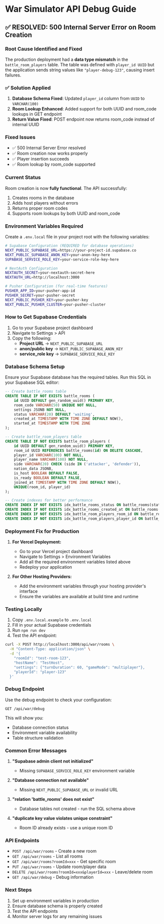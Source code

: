 # War Simulator API Debug Guide

## ✅ RESOLVED: 500 Internal Server Error on Room Creation

### Root Cause Identified and Fixed
The production deployment had a **data type mismatch** in the `battle_room_players` table. The table was defined with `player_id UUID` but the application sends string values like `"player-debug-123"`, causing insert failures.

### ✅ Solution Applied
1. **Database Schema Fixed**: Updated `player_id` column from `UUID` to `VARCHAR(100)`
2. **Room Lookup Enhanced**: Added support for both UUID and room_code lookups in GET endpoint
3. **Return Value Fixed**: POST endpoint now returns room_code instead of internal UUID

### Fixed Issues
- ✅ 500 Internal Server Error resolved
- ✅ Room creation now works properly
- ✅ Player insertion succeeds
- ✅ Room lookup by room_code supported

### Current Status
Room creation is now **fully functional**. The API successfully:
1. Creates rooms in the database
2. Adds host players without errors
3. Returns proper room codes
4. Supports room lookups by both UUID and room_code

### Environment Variables Required

Create a `.env.local` file in your project root with the following variables:

```bash
# Supabase Configuration (REQUIRED for database operations)
NEXT_PUBLIC_SUPABASE_URL=https://your-project-id.supabase.co
NEXT_PUBLIC_SUPABASE_ANON_KEY=your-anon-key-here
SUPABASE_SERVICE_ROLE_KEY=your-service-role-key-here

# NextAuth Configuration
NEXTAUTH_SECRET=your-nextauth-secret-here
NEXTAUTH_URL=http://localhost:3000

# Pusher Configuration (for real-time features)
PUSHER_APP_ID=your-pusher-app-id
PUSHER_SECRET=your-pusher-secret
NEXT_PUBLIC_PUSHER_KEY=your-pusher-key
NEXT_PUBLIC_PUSHER_CLUSTER=your-pusher-cluster
```

### How to Get Supabase Credentials

1. Go to your Supabase project dashboard
2. Navigate to Settings > API
3. Copy the following:
   - **Project URL** → `NEXT_PUBLIC_SUPABASE_URL`
   - **anon/public key** → `NEXT_PUBLIC_SUPABASE_ANON_KEY`
   - **service_role key** → `SUPABASE_SERVICE_ROLE_KEY`

### Database Schema Setup

Ensure your Supabase database has the required tables. Run this SQL in your Supabase SQL editor:

```sql
-- Create battle_rooms table
CREATE TABLE IF NOT EXISTS battle_rooms (
    id UUID DEFAULT gen_random_uuid() PRIMARY KEY,
    room_code VARCHAR(50) UNIQUE NOT NULL,
    settings JSONB NOT NULL,
    status VARCHAR(20) DEFAULT 'waiting',
    created_at TIMESTAMP WITH TIME ZONE DEFAULT NOW(),
    started_at TIMESTAMP WITH TIME ZONE
);

-- Create battle_room_players table
CREATE TABLE IF NOT EXISTS battle_room_players (
    id UUID DEFAULT gen_random_uuid() PRIMARY KEY,
    room_id UUID REFERENCES battle_rooms(id) ON DELETE CASCADE,
    player_id VARCHAR(100) NOT NULL,
    player_name VARCHAR(100) NOT NULL,
    side VARCHAR(20) CHECK (side IN ('attacker', 'defender')),
    nation_data JSONB,
    is_host BOOLEAN DEFAULT FALSE,
    is_ready BOOLEAN DEFAULT FALSE,
    joined_at TIMESTAMP WITH TIME ZONE DEFAULT NOW(),
    UNIQUE(room_id, player_id)
);

-- Create indexes for better performance
CREATE INDEX IF NOT EXISTS idx_battle_rooms_status ON battle_rooms(status);
CREATE INDEX IF NOT EXISTS idx_battle_rooms_created_at ON battle_rooms(created_at);
CREATE INDEX IF NOT EXISTS idx_battle_room_players_room_id ON battle_room_players(room_id);
CREATE INDEX IF NOT EXISTS idx_battle_room_players_player_id ON battle_room_players(player_id);
```

### Deployment Fix for Production

1. **For Vercel Deployment:**
   - Go to your Vercel project dashboard
   - Navigate to Settings > Environment Variables
   - Add all the required environment variables listed above
   - Redeploy your application

2. **For Other Hosting Providers:**
   - Add the environment variables through your hosting provider's interface
   - Ensure the variables are available at build time and runtime

### Testing Locally

1. Copy `.env.local.example` to `.env.local`
2. Fill in your actual Supabase credentials
3. Run `npm run dev`
4. Test the API endpoint:

```bash
curl -X POST http://localhost:3000/api/war/rooms \
  -H "Content-Type: application/json" \
  -d '{
    "roomId": "test-room-123",
    "hostName": "TestHost",
    "settings": {"turnDuration": 60, "gameMode": "multiplayer"},
    "playerId": "player-123"
  }'
```

### Debug Endpoint

Use the debug endpoint to check your configuration:
```
GET /api/war/debug
```

This will show you:
- Database connection status
- Environment variable availability
- Table structure validation

### Common Error Messages

1. **"Supabase admin client not initialized"**
   - Missing `SUPABASE_SERVICE_ROLE_KEY` environment variable

2. **"Database connection not available"**
   - Missing `NEXT_PUBLIC_SUPABASE_URL` or invalid URL

3. **"relation 'battle_rooms' does not exist"**
   - Database tables not created - run the SQL schema above

4. **"duplicate key value violates unique constraint"**
   - Room ID already exists - use a unique room ID

### API Endpoints

- `POST /api/war/rooms` - Create a new room
- `GET /api/war/rooms` - List all rooms
- `GET /api/war/rooms?roomId=xxx` - Get specific room
- `PUT /api/war/rooms` - Update room/player data
- `DELETE /api/war/rooms?roomId=xxx&playerId=xxx` - Leave/delete room
- `GET /api/war/debug` - Debug information

### Next Steps

1. Set up environment variables in production
2. Ensure database schema is properly created
3. Test the API endpoints
4. Monitor server logs for any remaining issues
